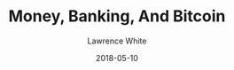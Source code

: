 ---
layout: media
title: Money, Banking, And Bitcoin
date: 2018-05-10
categories: ['Money and Austrian Econ']
author: ['Lawrence White']
excerpt: Matthew and Fernando interview Dr. Lawrence White, professor of economics at George Mason University and senior fellow at the Cato Institute.
external_url: https://soundcloud.com/cryptovoices/show-40-lawrence-white-money-banking-bitcoin
---